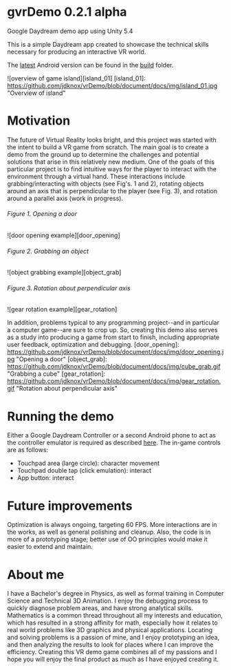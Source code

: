 # gvrDemo 0.2.1 alpha
Google Daydream demo app using Unity 5.4

This is a simple Daydream app created to showcase the technical skills necessary for producing an interactive VR world.

The [latest](https://github.com/jdknox/vrDemo/blob/master/build/jeff_knox_vr_demo.apk) Android version can be found in the [build](https://github.com/jdknox/vrDemo/tree/master/build) folder.

![overview of game island][island_01]
[island_01]: https://github.com/jdknox/vrDemo/blob/document/docs/img/island_01.jpg "Overview of island"


# Motivation
The future of Virtual Reality looks bright, and this project was started with the intent to build a VR game from scratch.  The main goal is to create a demo from the ground up to determine the challenges and potential solutions that arise in this relatively new medium.  One of the goals of this particular project is to find intuitive ways for the player to interact with the environment through a virtual hand.  These interactions include grabbing/interacting with objects (see Fig's. 1 and 2), rotating objects around an axis that is perpendicular to the player (see Fig. 3), and rotation around a parallel axis (work in progress).
###### Figure 1. Opening a door
![door opening example][door_opening]

###### Figure 2. Grabbing an object
![object grabbing example][object_grab]

###### Figure 3. Rotation about perpendicular axis
![gear rotation example][gear_rotation]

In addition, problems typical to any programming project--and in particular a computer game--are sure to crop up.  So, creating this demo also serves as a study into producing a game from start to finish, including appropriate user feedback, optimization and debugging.
[door_opening]: https://github.com/jdknox/vrDemo/blob/document/docs/img/door_opening.jpg "Opening a door"
[object_grab]: https://github.com/jdknox/vrDemo/blob/document/docs/img/cube_grab.gif "Grabbing a cube"
[gear_rotation]: https://github.com/jdknox/vrDemo/blob/document/docs/img/gear_rotation.gif "Rotation about perpendicular axis"


# Running the demo
Either a Google Daydream Controller or a second Android phone to act as the controller emulator is required as described [here](https://developers.google.com/vr/concepts/controller-emulator).
The in-game controls are as follows:
* Touchpad area (large circle): character movement
* Touchpad double tap (click emulation): interact
* App button: interact


# Future improvements
Optimization is always ongoing, targeting 60 FPS.  More interactions are in the works, as well as general polishing and cleanup.  Also, the code is in more of a prototyping stage; better use of OO principles would make it easier to extend and maintain.


# About me
I have a Bachelor's degree in Physics, as well as formal training in Computer Science and Technical 3D Animation.  I enjoy the debugging process to quickly diagnose problem areas, and have strong analytical skills.  Mathematics is a common thread throughout all my interests and education, which has resulted in a strong affinity for math, especially how it relates to real world problems like 3D graphics and physical applications.  Locating and solving problems is a passion of mine, and I enjoy prototyping an idea, and then analyzing the results to look for places where I can improve the efficiency.  Creating this VR demo game combines all of my passions and I hope you will enjoy the final product as much as I have enjoyed creating it.
